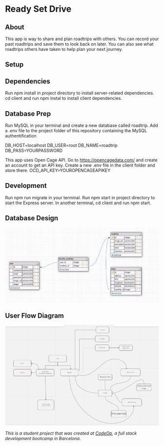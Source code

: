 # Ready Set Drive

## About
This app is way to share and plan roadtrips with others. You can record your past roadtrips and save them to look back on later. You can also see what roadtrips others have taken to help plan your next journey.

## Setup

## Dependencies
Run npm install in project directory to install server-related dependencies.
cd client and run npm instal to install client dependencies.

## Database Prep
Run MySQL in your terminal and create a new database called roadtrip.
Add a .env file to the project folder of this repository containing the MySQL authentification


  DB_HOST=localhost
  DB_USER=root
  DB_NAME=roadtrip
  DB_PASS=YOURPASSWORD

This app uses Open Cage API. Go to https://opencagedata.com/ and create an account to get an API key. Create a new .env file in the client folder and store there.
  OCD_API_KEY=YOUROPENCAGEAPIKEY

## Development
Run npm run migrate in your terminal.
Run npm start in project directory to start the Express server.
In another terminal, cd client and run npm start.

## Database Design
![DB](/images/schema.png)
## User Flow Diagram
![UserFlow](/images/userflow.png)


 _This is a student project that was created at [CodeOp](http://codeop.tech), a full stack development bootcamp in Barcelona._
